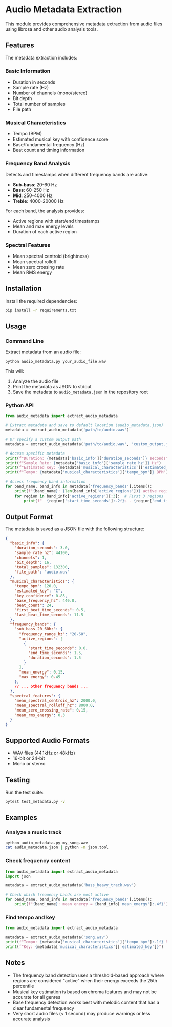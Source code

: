 # Audio Metadata Extraction

This module provides comprehensive metadata extraction from audio files using librosa and other audio analysis tools.

## Features

The metadata extraction includes:

### Basic Information
- Duration in seconds
- Sample rate (Hz)
- Number of channels (mono/stereo)
- Bit depth
- Total number of samples
- File path

### Musical Characteristics
- Tempo (BPM)
- Estimated musical key with confidence score
- Base/fundamental frequency (Hz)
- Beat count and timing information

### Frequency Band Analysis
Detects and timestamps when different frequency bands are active:
- **Sub-bass**: 20-60 Hz
- **Bass**: 60-250 Hz
- **Mid**: 250-4000 Hz
- **Treble**: 4000-20000 Hz

For each band, the analysis provides:
- Active regions with start/end timestamps
- Mean and max energy levels
- Duration of each active region

### Spectral Features
- Mean spectral centroid (brightness)
- Mean spectral rolloff
- Mean zero crossing rate
- Mean RMS energy

## Installation

Install the required dependencies:

```bash
pip install -r requirements.txt
```

## Usage

### Command Line

Extract metadata from an audio file:

```bash
python audio_metadata.py your_audio_file.wav
```

This will:
1. Analyze the audio file
2. Print the metadata as JSON to stdout
3. Save the metadata to `audio_metadata.json` in the repository root

### Python API

```python
from audio_metadata import extract_audio_metadata

# Extract metadata and save to default location (audio_metadata.json)
metadata = extract_audio_metadata('path/to/audio.wav')

# Or specify a custom output path
metadata = extract_audio_metadata('path/to/audio.wav', 'custom_output.json')

# Access specific metadata
print(f"Duration: {metadata['basic_info']['duration_seconds']} seconds")
print(f"Sample Rate: {metadata['basic_info']['sample_rate_hz']} Hz")
print(f"Estimated Key: {metadata['musical_characteristics']['estimated_key']}")
print(f"Tempo: {metadata['musical_characteristics']['tempo_bpm']} BPM")

# Access frequency band information
for band_name, band_info in metadata['frequency_bands'].items():
    print(f"{band_name}: {len(band_info['active_regions'])} active regions")
    for region in band_info['active_regions'][:3]:  # First 3 regions
        print(f"  {region['start_time_seconds']:.2f}s - {region['end_time_seconds']:.2f}s")
```

## Output Format

The metadata is saved as a JSON file with the following structure:

```json
{
  "basic_info": {
    "duration_seconds": 3.0,
    "sample_rate_hz": 44100,
    "channels": 1,
    "bit_depth": 16,
    "total_samples": 132300,
    "file_path": "audio.wav"
  },
  "musical_characteristics": {
    "tempo_bpm": 120.0,
    "estimated_key": "C",
    "key_confidence": 0.85,
    "base_frequency_hz": 440.0,
    "beat_count": 24,
    "first_beat_time_seconds": 0.5,
    "last_beat_time_seconds": 11.5
  },
  "frequency_bands": {
    "sub_bass_20_60hz": {
      "frequency_range_hz": "20-60",
      "active_regions": [
        {
          "start_time_seconds": 0.0,
          "end_time_seconds": 1.5,
          "duration_seconds": 1.5
        }
      ],
      "mean_energy": 0.15,
      "max_energy": 0.45
    },
    // ... other frequency bands ...
  },
  "spectral_features": {
    "mean_spectral_centroid_hz": 2000.0,
    "mean_spectral_rolloff_hz": 8000.0,
    "mean_zero_crossing_rate": 0.15,
    "mean_rms_energy": 0.3
  }
}
```

## Supported Audio Formats

- WAV files (44.1kHz or 48kHz)
- 16-bit or 24-bit
- Mono or stereo

## Testing

Run the test suite:

```bash
pytest test_metadata.py -v
```

## Examples

### Analyze a music track

```bash
python audio_metadata.py my_song.wav
cat audio_metadata.json | python -m json.tool
```

### Check frequency content

```python
from audio_metadata import extract_audio_metadata
import json

metadata = extract_audio_metadata('bass_heavy_track.wav')

# Check which frequency bands are most active
for band_name, band_info in metadata['frequency_bands'].items():
    print(f"{band_name}: mean energy = {band_info['mean_energy']:.4f}")
```

### Find tempo and key

```python
from audio_metadata import extract_audio_metadata

metadata = extract_audio_metadata('song.wav')
print(f"Tempo: {metadata['musical_characteristics']['tempo_bpm']:.1f} BPM")
print(f"Key: {metadata['musical_characteristics']['estimated_key']}")
```

## Notes

- The frequency band detection uses a threshold-based approach where regions are considered "active" when their energy exceeds the 25th percentile
- Musical key estimation is based on chroma features and may not be accurate for all genres
- Base frequency detection works best with melodic content that has a clear fundamental frequency
- Very short audio files (< 1 second) may produce warnings or less accurate analysis
